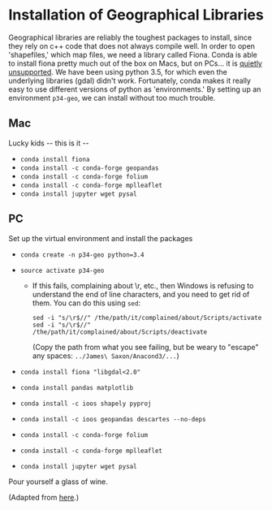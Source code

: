 # Installation of Geographical Libraries

Geographical libraries are reliably the toughest packages to install, since they rely on c++ code that does not always compile well.  In order to open 'shapefiles,' which map files, we need a library called Fiona.  Conda is able to install fiona pretty much out of the box on Macs, but on PCs... it is [quietly unsupported](https://docs.continuum.io/anaconda/pkg-docs).  We have been using python 3.5, for which even the underlying libraries (gdal) didn't work.  Fortunately, conda makes it really easy to use different versions of python as 'environments.'  By setting up an environment `p34-geo`, we can install without too much trouble.

## Mac

Lucky kids -- this is it -- 
* `conda install fiona`
* `conda install -c conda-forge geopandas`
* `conda install -c conda-forge folium`
* `conda install -c conda-forge mplleaflet`
* `conda install jupyter wget pysal`

## PC

Set up the virtual environment and install the packages
* `conda create -n p34-geo python=3.4`
* `source activate p34-geo`
  * If this fails, complaining about \r, etc., then Windows is refusing to understand the end of line characters, and you need to get rid of them.  You can do this using `sed`:
  
    ```
    sed -i "s/\r$//" /the/path/it/complained/about/Scripts/activate
    sed -i "s/\r$//" /the/path/it/complained/about/Scripts/deactivate
    ```
    (Copy the path from what you see failing, but be weary to "escape" any spaces: `../James\ Saxon/Anacond3/...`)
    
* `conda install fiona "libgdal<2.0"`
* `conda install pandas matplotlib`
* `conda install -c ioos shapely pyproj`
* `conda install -c ioos geopandas descartes --no-deps`
* `conda install -c conda-forge folium`
* `conda install -c conda-forge mplleaflet`
* `conda install jupyter wget pysal`

Pour yourself a glass of wine.

(Adapted from [here](https://www.bountysource.com/issues/27623893-fyi-installing-geopandas-with-conda).)
